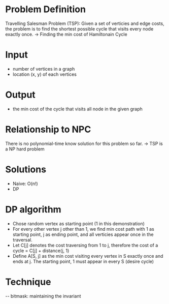 # Problem Definition
Travelling Salesman Problem (TSP):
    Given a set of verticies and edge costs, the problem is to find the shortest possible cycle that visits every node exactly once. -> Finding the min cost of Hamiltonain Cycle

# Input
- number of vertices in a graph
- location (x, y) of each vertices

# Output
- the min cost of the cycle that visits all node in the given graph

# Relationship to NPC
There is no polynomial-time know solution for this problem so far. -> TSP is a NP hard problem

# Solutions
- Naive: O(n!)
- DP

# DP algorithm
- Chose random vertex as starting point (1 in this demonstration)
- For every other vertex j other than 1, we find min cost path with 1 as starting point, j as ending point, and all verticies appear once in the traversal.
- Let C[j] denotes the cost traversing from 1 to j, therefore the cost of a cycle = C[j] + distance(j, 1)
- Define A[S, j] as the min cost visiting every vertex in S exactly once and ends at j. The starting point, 1 must appear in every S (desire cycle)

# Technique 
-- bitmask: maintaining the invariant